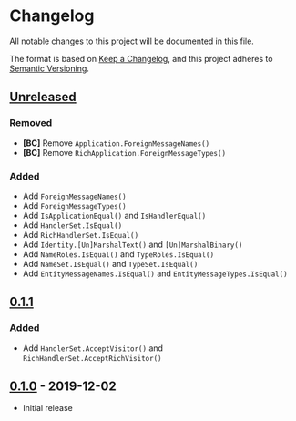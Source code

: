 # Changelog

All notable changes to this project will be documented in this file.

The format is based on [Keep a Changelog], and this project adheres to
[Semantic Versioning].

<!-- references -->
[Keep a Changelog]: https://keepachangelog.com/en/1.0.0/
[Semantic Versioning]: https://semver.org/spec/v2.0.0.html

## [Unreleased]

### Removed

- **[BC]** Remove `Application.ForeignMessageNames()`
- **[BC]** Remove `RichApplication.ForeignMessageTypes()`

### Added

- Add `ForeignMessageNames()`
- Add `ForeignMessageTypes()`
- Add `IsApplicationEqual()` and `IsHandlerEqual()`
- Add `HandlerSet.IsEqual()`
- Add `RichHandlerSet.IsEqual()`
- Add `Identity.[Un]MarshalText()` and `[Un]MarshalBinary()`
- Add `NameRoles.IsEqual()` and `TypeRoles.IsEqual()`
- Add `NameSet.IsEqual()` and `TypeSet.IsEqual()`
- Add `EntityMessageNames.IsEqual()` and `EntityMessageTypes.IsEqual()`

## [0.1.1]

### Added

- Add `HandlerSet.AcceptVisitor()` and `RichHandlerSet.AcceptRichVisitor()`

## [0.1.0] - 2019-12-02

- Initial release

<!-- references -->
[Unreleased]: https://github.com/dogmatiq/configkit
[0.1.0]: https://github.com/dogmatiq/configkit/releases/v0.1.0
[0.1.1]: https://github.com/dogmatiq/configkit/releases/v0.1.1

<!-- version template
## [0.0.1] - YYYY-MM-DD

### Added
### Changed
### Deprecated
### Removed
### Fixed
### Security
-->
